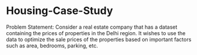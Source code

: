 # Housing-Case-Study
Problem Statement: Consider a real estate company that has a dataset containing the prices of properties in the Delhi region. It wishes to use the data to optimize the sale prices of the properties based on important factors such as area, bedrooms, parking, etc.
